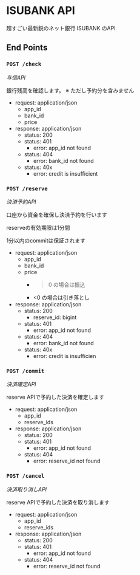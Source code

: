 # ISUBANK API

超すごい最新鋭のネット銀行 ISUBANK のAPI

## End Points

### `POST /check`

*与信API*

銀行残高を確認します。
※ ただし予約分を含みません

- request: application/json
    - app_id
    - bank_id
    - price
- response: application/json
    - status: 200
    - status: 401
        - error: app_id not found
    - status: 404
        - error: bank_id not found
    - status: 40x
        - error: credit is insufficient

### `POST /reserve`

*決済予約API*

口座から資金を確保し決済予約を行います

reserveの有効期限は1分間

1分以内のcommitは保証されます

- request: application/json
    - app_id
    - bank_id
    - price
        - >0 の場合は振込
        - <0 の場合は引き落とし
- response: application/json
    - status: 200
        - reserve_id: bigint
    - status: 401
        - error: app_id not found
    - status: 404
        - error: bank_id not found
    - status: 40x
        - error: credit is insufficien

### `POST /commit`

*決済確定API*

reserve APIで予約した決済を確定します

- request: application/json
    - app_id
    - reserve_ids
- response: application/json
    - status: 200
    - status: 401
        - error: app_id not found
    - status: 404
        - error: reserve_id not found

### `POST /cancel`

*決済取り消しAPI*

reserve APIで予約した決済を取り消します

- request: application/json
    - app_id
    - reserve_ids
- response: application/json
    - status: 200
    - status: 401
        - error: app_id not found
    - status: 404
        - error: reserve_id not found
